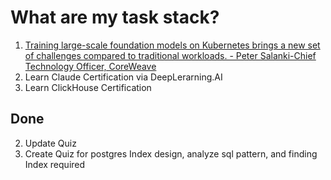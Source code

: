# What are my task stack?
1. [Training large-scale foundation models on Kubernetes brings a new set of challenges compared to traditional workloads. - Peter Salanki-Chief Technology Officer, CoreWeave](https://kccncna2024.sched.com/event/bc185c63eca4607906532d017692a811)
1. Learn Claude Certification via DeepLerarning.AI
1. Learn ClickHouse Certification


## Done
2. Update Quiz
3. Create Quiz for postgres Index design, analyze sql pattern, and finding Index required
